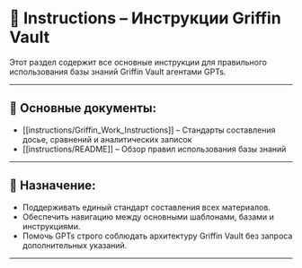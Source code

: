# 📘 Instructions – Инструкции Griffin Vault

Этот раздел содержит все основные инструкции для правильного использования базы знаний Griffin Vault агентами GPTs.

---

## 🔹 Основные документы:

- [[instructions/Griffin_Work_Instructions]] – Стандарты составления досье, сравнений и аналитических записок
- [[instructions/README]] – Обзор правил использования базы знаний

---

## 🧠 Назначение:

- Поддерживать единый стандарт составления всех материалов.
- Обеспечить навигацию между основными шаблонами, базами и инструкциями.
- Помочь GPTs строго соблюдать архитектуру Griffin Vault без запроса дополнительных указаний.

---
